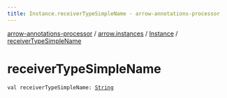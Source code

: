 ```yaml
---
title: Instance.receiverTypeSimpleName - arrow-annotations-processor
---
```


[arrow-annotations-processor](../../index.html) / [arrow.instances](../index.html) / [Instance](index.html) / [receiverTypeSimpleName](./receiver-type-simple-name.html)

# receiverTypeSimpleName

`val receiverTypeSimpleName: `[`String`](https://kotlinlang.org/api/latest/jvm/stdlib/kotlin/-string/index.html)